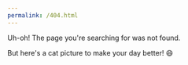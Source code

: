 ```yaml
---
permalink: /404.html
---
```


Uh-oh! The page you're searching for was not found.

But here's a cat picture to make your day better! 😄

<script>
  var img = document.createElement("img");
  img.src = "/assets/images/cats/cat"+(Date.now()%8+1)+".jpg";
  var src = document.getElementById("content");
  src.appendChild(img);
</script>
